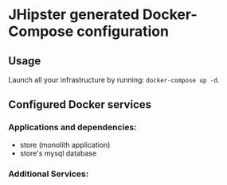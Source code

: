 # JHipster generated Docker-Compose configuration

## Usage

Launch all your infrastructure by running: `docker-compose up -d`.

## Configured Docker services

### Applications and dependencies:

- store (monolith application)
- store's mysql database

### Additional Services:
